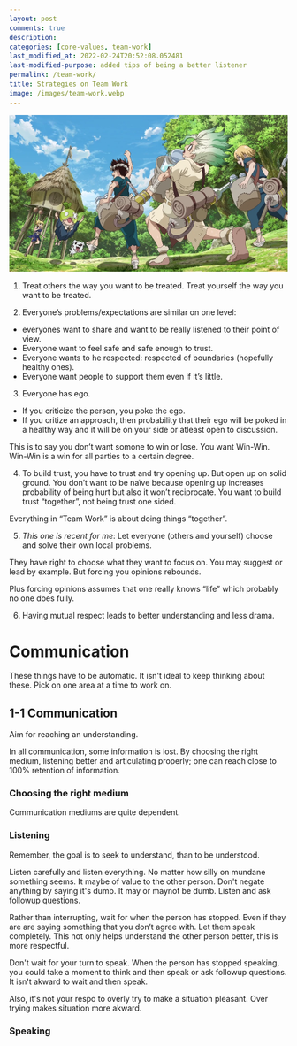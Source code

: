 ```yaml
---
layout: post
comments: true
description:
categories: [core-values, team-work]
last_modified_at: 2022-02-24T20:52:08.052481
last-modified-purpose: added tips of being a better listener
permalink: /team-work/
title: Strategies on Team Work
image: /images/team-work.webp
---
```

![](/images/team-work.webp)

1. Treat others the way you want to be treated. Treat yourself the way you want to be treated.

2. Everyone’s problems/expectations are similar on one level:

- everyones want to share and want to be really listened to their point of view. 
- Everyone want to feel safe and safe enough to trust. 
- Everyone wants to he respected: respected of boundaries (hopefully healthy ones).
- Everyone want people to support them even if it’s little.

3. Everyone has ego. 

- If you criticize the person, you poke the ego. 
- If you critize an approach, then probability that their ego will be poked in a healthy way and it will be on your side or atleast open to discussion.

This is to say you don’t want somone to win or lose. You want Win-Win. Win-Win is a win for all parties to a certain degree.

4. To build trust, you have to trust and try opening up. But open up on solid ground. You don’t want to be naïve because opening up increases probability of being hurt but also it won’t reciprocate. You want to build trust “together”, not being trust one sided.

Everything in “Team Work” is about doing things “together”.

5. *This one is recent for me*: Let everyone (others and yourself) choose and solve their own local problems.

They have right to choose what they want to focus on. You may suggest or lead by example. But forcing you opinions rebounds.

Plus forcing opinions assumes that one really knows “life” which probably no one does fully.

6.  Having mutual respect leads to better understanding and less drama.

# Communication

These things have to be automatic. It isn't ideal to keep thinking about these. Pick on one area at a time to work on.

## 1-1 Communication

Aim for reaching an understanding.

In all communication, some information is lost. By choosing the right medium, listening better and articulating properly; one can reach close to 100% retention of information.

### Choosing the right medium

Communication mediums are quite dependent.

### Listening

Remember, the goal is to seek to understand, than to be understood.

Listen carefully and listen everything. No matter how silly on mundane something seems. It maybe of value to the other person. Don't negate anything by saying it's dumb. It may or maynot be dumb. Listen and ask followup questions.

Rather than interrupting, wait for when the person has stopped. Even if they are are saying something that you don’t agree with. Let them speak completely. This not only helps understand the other person better, this is more respectful.

Don't wait for your turn to speak. When the person has stopped speaking, you could take a moment to think and then speak or ask followup questions. It isn't akward to wait and then speak.

Also, it's not your respo to overly try to make a situation pleasant. Over trying makes situation more akward.

### Speaking